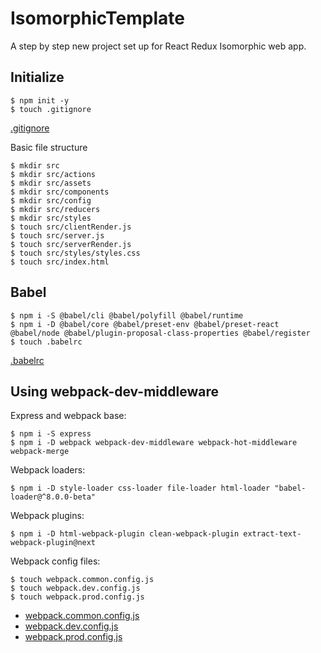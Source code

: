 # IsomorphicTemplate

A step by step new project set up for React Redux Isomorphic web app.

## Initialize

```
$ npm init -y
$ touch .gitignore
```

[.gitignore](.gitignore)

Basic file structure
```
$ mkdir src
$ mkdir src/actions
$ mkdir src/assets
$ mkdir src/components
$ mkdir src/config
$ mkdir src/reducers
$ mkdir src/styles
$ touch src/clientRender.js
$ touch src/server.js
$ touch src/serverRender.js
$ touch src/styles/styles.css
$ touch src/index.html
```

## Babel

```
$ npm i -S @babel/cli @babel/polyfill @babel/runtime
$ npm i -D @babel/core @babel/preset-env @babel/preset-react @babel/node @babel/plugin-proposal-class-properties @babel/register
$ touch .babelrc
```

[.babelrc](.babelrc)

## Using webpack-dev-middleware

Express and webpack base:
```
$ npm i -S express
$ npm i -D webpack webpack-dev-middleware webpack-hot-middleware webpack-merge
```

Webpack loaders:
```
$ npm i -D style-loader css-loader file-loader html-loader "babel-loader@^8.0.0-beta"
```

Webpack plugins:
```
$ npm i -D html-webpack-plugin clean-webpack-plugin extract-text-webpack-plugin@next
```

Webpack config files:
```
$ touch webpack.common.config.js
$ touch webpack.dev.config.js
$ touch webpack.prod.config.js
```

* [webpack.common.config.js](webpack.common.config.js)
* [webpack.dev.config.js](webpack.dev.config.js)
* [webpack.prod.config.js](webpack.prod.config.js)
